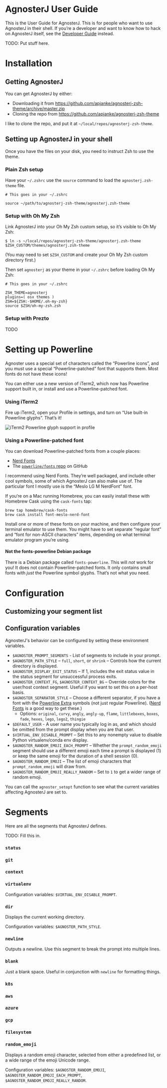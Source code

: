 AgnosterJ User Guide
====================

This is the User Guide for AgnosterJ. This is for people who want to use AgnosterJ in their shell. If you’re a developer and want to know how to hack on AgnosterJ itself, see the [Developer Guide](https://github.com/apjanke/agnosterj-zsh-theme/blob/master/doc/DeveloperGuide.md) instead.

TODO: Put stuff here.

# Installation

## Getting AgnosterJ

You can get AgnosterJ by either:
  * Downloading it from https://github.com/apjanke/agnosterj-zsh-theme/archive/master.zip
  * Cloning the repo from https://github.com/apjanke/agnosterj-zsh-theme

I like to clone the repo, and put it at `~/local/repos/agnosterj-zsh-theme`.

## Setting up AgnosterJ in your shell

Once you have the files on your disk, you need to instruct Zsh to use the theme.

### Plain Zsh setup

Have your `~/.zshrc` use the `source` command to load the `agnosterj.zsh-theme` file.

```
# This goes in your ~/.zshrc

source ~/path/to/agnosterj-zsh-theme/agnosterj.zsh-theme
```

### Setup with Oh My Zsh

Link AgnosterJ into your Oh My Zsh custom setup, so it’s visible to Oh My Zsh:

```
$ ln -s ~/local/repos/agnosterj-zsh-theme/agnosterj.zsh-theme $ZSH_CUSTOM/themes/agnosterj.zsh-theme
```

(You may need to set `$ZSH_CUSTOM` and create your Oh My Zsh custom directory first.)

Then set `agnosterj` as your theme in your `~/.zshrc` before loading Oh My Zsh:

```
# This goes in your ~/.zshrc

ZSH_THEME=agnosterj
plugins=( osx themes )
ZSH=${ZSH:-$HOME/.oh-my-zsh}
source $ZSH/oh-my-zsh.zsh
```

### Setup with Prezto

TODO

# Setting up Powerline

Agnoster uses a special set of characters called the “Powerline icons”, and you must use a special “Powerline-patched” font that supports them. Most fonts do not have these icons!

You can either use a new version of iTerm2, which now has Powerline support built in, or install and use a Powerline-patched font.

### Using iTerm2

Fire up iTerm2, open your Profile in settings, and turn on “Use built-in Powerline glyphs”. That’s it!

![iTerm2 Powerline glyph support in profile](images/iTerm2-Powerline-Yay.png)

### Using a Powerline-patched font

You can download Powerline-patched fonts from a couple places:

* [Nerd Fonts](https://www.nerdfonts.com/)
* The [`powerline/fonts` repo](https://github.com/powerline/fonts) on GitHub

I recommend using Nerd Fonts. They’re well packaged, and include other cool symbols, some of which AgnosterJ can also make use of. The particular font I mostly use is the “Meslo LG M NerdFont” font.

If you‘re on a Mac running Homebrew, you can easily install these with Homebrew Cask using the `cask-fonts` tap:

```
brew tap homebrew/cask-fonts
brew cask install font-meslo-nerd-font
```

Install one or more of these fonts on your machine, and then configure your terminal emulator to use them. You might have to set separate “regular font” and “font for non-ASCII characters” items, depending on what terminal emulator program you’re using.

#### Not the fonts-powerline Debian package

There is a Debian package called `fonts-powerline`. This will _not_ work for you! It does not contain Powerline-patched fonts. It only contains small fonts with _just_ the Powerline symbol glyphs. That’s not what you need.

# Configuration

## Customizing your segment list

## Configuration variables

AgnosterJ's behavior can be configured by setting these environment variables.

* `$AGNOSTER_PROMPT_SEGMENTS` - List of segments to include in your prompt.
* `$AGNOSTER_PATH_STYLE` – `full`, `short`, or `shrink` – Controls how the current directory is displayed.
* `$AGNOSTER_DISPLAY_EXIT_STATUS` – If 1, includes the exit status value in the status segment for unsuccessful process exits.
* `$AGNOSTER_CONTEXT_FG`, `$AGNOSTER_CONTEXT_BG` – Override colors for the user/host context segment. Useful if you want to set this on a per-host basis.
* `$AGNOSTER_SEPARATOR_STYLE` – Choose a different separator, if you have a font with the [Powerline Extra](https://github.com/ryanoasis/powerline-extra-symbols) symbols (not just regular Powerline). ([Nerd Fonts](https://github.com/ryanoasis/nerd-fonts) is a good way to get these.)
  * Options: `original`, `curvy`, `angly`, `angly-up`, `flame`, `littleboxes`, `boxes`, `fade`, `hexes`, `lego`, `lego2`, `thingie`
* `$DEFAULT_USER` - A user name you typically log in as, and which should be omitted from the prompt display when you are that user.
* `$VIRTUAL_ENV_DISABLE_PROMPT` – Set this to any nonempty value to disable Python virtualenv/conda env display.
* `$AGNOSTER_RANDOM_EMOJI_EACH_PROMPT` – Whether the `prompt_random_emoji` segment should use a different emoji each time a prompt is displayed (1) or keep the same emoji for the duration of a shell session (0).
* `$AGNOSTER_RANDOM_EMOJI` – The list of emoji characters that `prompt_random_emoji` will draw from.
* `$AGNOSTER_RANDOM_EMOJI_REALLY_RANDOM` – Set to `1` to get a wider range of random emoji.

You can call the `agnoster_setopt` function to see what the current variables affecting AgnosterJ are set to.

# Segments

Here are all the segments that AgnosterJ defines.

TODO: Fill this in.

### `status`

### `git`

### `context`

### `virtualenv`

Configuration variables: `$VIRTUAL_ENV_DISABLE_PROMPT`.

### `dir`

Displays the current working directory.

Configuration variables: `$AGNOSTER_PATH_STYLE`.

### `newline`

Outputs a newline. Use this segment to break the prompt into multiple lines.

### `blank`

Just a blank space. Useful in conjunction with `newline` for formatting things.

### `k8s`

### `aws`

### `azure`

### `gcp`

### `filesystem`

### `random_emoji`

Displays a random emoji character, selected from either a predefined list, or a wide range of the emoji Unicode range.

Configuration variables: `$AGNOSTER_RANDOM_EMOJI`, `$AGNOSTER_RANDOM_EMOJI_EACH_PROMPT`, `$AGNOSTER_RANDOM_EMOJI_REALLY_RANDOM`.